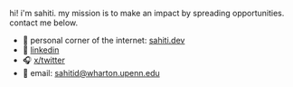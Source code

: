 hi! i'm sahiti. my mission is to make an impact by spreading opportunities. contact me below.

- 🪩 personal corner of the internet: [sahiti.dev](https://sahiti.dev/)
- 🫧 [linkedin](https://www.linkedin.com/in/sahitidasari/)
- 🎧 [x/twitter](https://x.com/sahitid_)
- 📧 email: [sahitid@wharton.upenn.edu](mailto:sahitid@wharton.upenn.edu)
